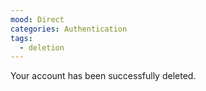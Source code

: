 ```yaml
---
mood: Direct
categories: Authentication
tags:
  - deletion
---
```

Your account has been successfully deleted.